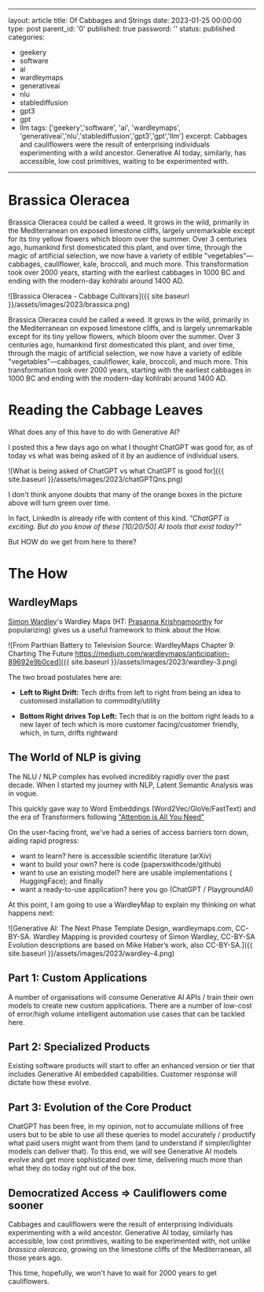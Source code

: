 
---
layout: article
title: Of Cabbages and Strings
date: 2023-01-25 00:00:00
type: post
parent_id: '0'
published: true
password: ''
status: published
categories:
- geekery
- software
- ai
- wardleymaps
- generativeai
- nlu
- stablediffusion
- gpt3
- gpt
- llm
tags: ['geekery','software', 'ai', 'wardleymaps', 'generativeai','nlu','stablediffusion','gpt3','gpt','llm']
excerpt: Cabbages and cauliflowers were the result of enterprising individuals experimenting with a wild ancestor. Generative AI today, similarly, has accessible, low cost primitives, waiting to be experimented with.
---

# Brassica Oleracea

Brassica Oleracea could be called a weed. It grows in the wild, primarily in the Mediterranean on exposed limestone cliffs, largely unremarkable except for its tiny yellow flowers which bloom over the summer.
Over 3 centuries ago, humankind first domesticated this plant, and over time, through the magic of artificial selection, we now have a variety of edible "vegetables"—cabbages, cauliflower, kale, broccoli, and much more.
This transformation took over 2000 years, starting with the earliest cabbages in 1000 BC and ending with the modern-day kohlrabi around 1400 AD.

![Brassica Oleracea - Cabbage Cultivars]({{ site.baseurl }}/assets/images/2023/brassica.png)

Brassica Oleracea could be called a weed. It grows in the wild, primarily in the Mediterranean on exposed limestone cliffs, and is largely unremarkable except for its tiny yellow flowers, which bloom over the summer.
Over 3 centuries ago, humankind first domesticated this plant, and over time, through the magic of artificial selection, we now have a variety of edible "vegetables"—cabbages, cauliflower, kale, broccoli, and much more.
This transformation took over 2000 years, starting with the earliest cabbages in 1000 BC and ending with the modern-day kohlrabi around 1400 AD.

# Reading the Cabbage Leaves

What does any of this have to do with Generative AI?

I posted this a few days ago on what I thought ChatGPT was good for, as of today vs what was being asked of it by an audience of individual users.

![What is being asked of ChatGPT vs what ChatGPT is good for]({{ site.baseurl }}/assets/images/2023/chatGPTQns.png)

I don't think anyone doubts that many of the orange boxes in the picture above will turn green over time.

In fact, LinkedIn is already rife with content of this kind.
*"ChatGPT is exciting. But do you know of these [10/20/50] AI tools that exist today?"*

But HOW do we get from here to there?

# The How

## WardleyMaps

[Simon Wardley](https://www.linkedin.com/in/simonwardley)'s Wardley Maps (HT: [Prasanna Krishnamoorthy](https://www.linkedin.com/in/prasannainindia) for popularizing) gives us a useful framework to think about the How.

![From Parthian Battery to Television Source: WardleyMaps Chapter 9: Charting The Future https://medium.com/wardleymaps/anticipation-89692e9b0ced]({{ site.baseurl }}/assets/images/2023/wardley-3.png)

The two broad postulates here are:

- **Left to Right Drift:** Tech drifts from left to right from being an idea to customised installation to commodity/utility

- **Bottom Right drives Top Left:** Tech that is on the bottom right leads to a new layer of tech which is more customer facing/customer friendly, which, in turn, drifts rightward

## The World of NLP is giving

The NLU / NLP complex has evolved incredibly rapidly over the past decade. When I started my journey with NLP, Latent Semantic Analysis was in vogue.

This quickly gave way to Word Embeddings (Word2Vec/GloVe/FastText) and the era of Transformers following ["Attention is All You Need"](https://arxiv.org/abs/1706.03762)

On the user-facing front, we've had a series of access barriers torn down, aiding rapid progress:

- want to learn? here is accessible scientific literature (arXiv)
- want to build your own? here is code (paperswithcode/github)
- want to use an existing model? here are usable implementations ( HuggingFace);
and finally
- want a ready-to-use application? here you go (ChatGPT / PlaygroundAI)

At this point, I am going to use a WardleyMap to explain my thinking on what happens next:

![Generative AI: The Next Phase Template Design, wardleymaps.com, CC-BY-SA. Wardley Mapping is provided courtesy of Simon Wardley, CC-BY-SA Evolution descriptions are based on Mike Haber’s work, also CC-BY-SA.]({{ site.baseurl }}/assets/images/2023/wardley-4.png)

## Part 1: Custom Applications
A number of organisations will consume Generative AI APIs / train their own models to create new custom applications.
There are a number of low-cost of error/high volume intelligent automation use cases that can be tackled here.

## Part 2: Specialized Products
Existing software products will start to offer an enhanced version or tier that includes Generative AI embedded capabilities.
Customer response will dictate how these evolve.

## Part 3: Evolution of the Core Product

ChatGPT has been free, in my opinion, not to accumulate millions of free users but to be able to use all these queries to model accurately / productify what paid users might want from them (and to understand if simpler/lighter models can deliver that).
To this end, we will see Generative AI models evolve and get more sophisticated over time, delivering much more than what they do today right out of the box.

## Democratized Access => Cauliflowers come sooner
Cabbages and cauliflowers were the result of enterprising individuals experimenting with a wild ancestor.
Generative AI today, similarly has accessible, low cost primitives, waiting to be experimented with, not unlike *brassica oleracea*, growing on the limestone cliffs of the Mediterranean, all those years ago.

This time, hopefully, we won't have to wait for 2000 years to get cauliflowers.  